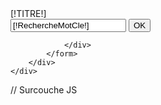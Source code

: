 <div class="[!NOMDIV!]" style="padding-bottom:[!PADDINGBOTTOM!]px">
	<div class="EnteteNavigation">
		[!TITRE!]
	</div>
	<div class="ContenuComposantNavigation">	
		<div id="Recherche">
			<form action="/[!Systeme::getMenu(Blog/Recherche)!]" method="get" >
				<div class="LigneForm">
					<input id="RechercheMotCle" name="RechercheMotCle" value="[!RechercheMotCle!]" />
					<input type="submit" id="submitRecherche" value="OK" />
					<input type="hidden" name="TitreListe" value="Résultats de votre recherche" />
		
				</div>
			</form>
		</div>
	</div>
</div>

// Surcouche JS
<script type="text/javascript">
	window.addEvent('domready', function() {
		FieldDefaultText( $('RechercheMotCle'), 'Rechercher...' );
	});
</script>